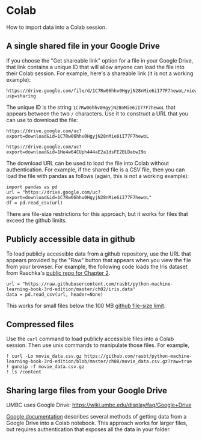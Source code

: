 
# Colab

How to import data into a Colab session.

## A single shared file in your Google Drive

If you choose the "Get shareable link" option for a file in your Google Drive,
that link contains a unique ID that will allow anyone can load the file into their Colab session.
For example, here's a shareable link (it is not a working example):

    https://drive.google.com/file/d/1C7Rw06hhv0HgyjN28nMie6iI77F7hewoL/view?usp=sharing

The unique ID is the string `1C7Rw06hhv0HgyjN28nMie6iI77F7hewoL` that appears between the two `/` characters.
Use it to construct a URL that you can use to download the file:

    https://drive.google.com/uc?export=download&id=1C7Rw06hhv0HgyjN28nMie6iI77F7hewoL

    https://drive.google.com/uc?export=download&id=1He4w64CUph444aE2a1dsFE2BLDabwI9o

The download URL can be used to load the file into Colab without authentication.
For example, if the shared file is a CSV file, then you can load the file with pandas as follows (again, this is not a working example):

    import pandas as pd
    url = "https://drive.google.com/uc?export=download&id=1C7Rw06hhv0HgyjN28nMie6iI77F7hewoL"
    df = pd.read_csv(url)

There are file-size restrictions for this approach, but it works for files that exceed the github limits.

## Publicly accessible data in github

To load publicly accessible data from a github repository, 
use the URL that appears provided by the "Raw" button that appears when you view the file from your browser.
For example, the following code loads the Iris dataset from Raschka's 
[public repo for Chapter 2]( https://github.com/rasbt/python-machine-learning-book-3rd-edition/tree/master/ch02).

    url = "https://raw.githubusercontent.com/rasbt/python-machine-learning-book-3rd-edition/master/ch02/iris.data"
    data = pd.read_csv(url, header=None)

This works for small files below the 100 MB
[github file-size limit](https://docs.github.com/en/github/managing-large-files/conditions-for-large-files). 

## Compressed files

Use the `curl` command to load publicly accessible files into a Colab session.
Then use unix commands to manipulate those files.
For example, 

    ! curl -Lo movie_data.csv.gz https://github.com/rasbt/python-machine-learning-book-3rd-edition/blob/master/ch08/movie_data.csv.gz?raw=true
    ! gunzip -f movie_data.csv.gz
    ! ls /content

## Sharing large files from your Google Drive

UMBC uses Google Drive: https://wiki.umbc.edu/display/faq/Google+Drive

[Google documentation](https://colab.research.google.com/notebooks/io.ipynb) describes several methods of
getting data from a Google Drive into a Colab notebook.
This approach works for larger files, but requires authentication
that exposes all the data in your folder.
